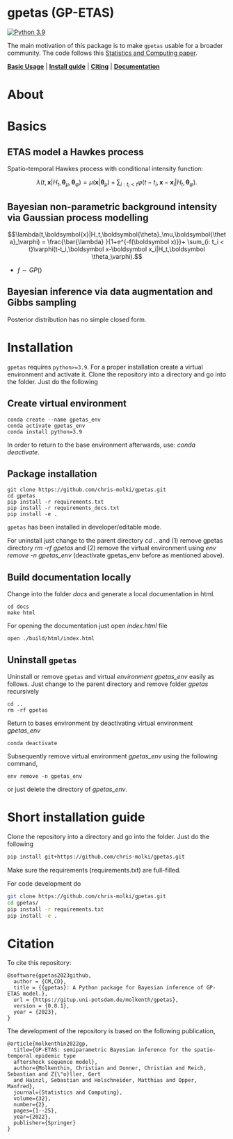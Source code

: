 # gpetas (GP-ETAS)

[![Python 3.9](https://img.shields.io/badge/python-3.9-blue.svg)](https://www.python.org/downloads/release/python-390/)

The main motivation of this package is to make
`gpetas` usable for a broader community.
The code follows this [Statistics and Computing paper](https://link.springer.com/article/10.1007/s11222-022-10085-3).

[**Basic Usage**](#basics) | [**Install guide**](#installation) | [**Citing**](#citation) | [**Documentation**](https://chris-molki.github.io/gaussian-toolbox/)

# About

# Basics

## ETAS model a Hawkes process
Spatio-temporal Hawkes process with conditional intensity function:

```math
\lambda(t,\boldsymbol{x}|H_t,\boldsymbol{\theta}_\mu,\boldsymbol{\theta}_\varphi) = \mu(\boldsymbol{x}|\boldsymbol{\theta}_\mu) + \sum_{i: t_i < t}\varphi(t-t_i,\boldsymbol{x}-\boldsymbol{x}_i|H_t,\boldsymbol{\theta}_\varphi).
```

## Bayesian non-parametric background intensity via Gaussian process modelling

```math
\lambda(t,\boldsymbol{x}|H_t,\boldsymbol{\theta}_\mu,\boldsymbol{\theta}_\varphi) = \frac{\bar{\lambda} }{1+e^{-f(\boldsymbol x)}}+ \sum_{i: t_i < t}\varphi(t-t_i,\boldsymbol x-\boldsymbol x_i|H_t,\boldsymbol \theta_\varphi).
```
* $f\sim GP()$

## Bayesian inference via data augmentation and Gibbs sampling

Posterior distribution has no simple closed form.

# Installation

`gpetas` requires `python>=3.9`.
For a proper installation create a virtual environment and activate it.
Clone the repository into a directory and go into the folder. Just do the following

## Create virtual environment
```
conda create --name gpetas_env
conda activate gpetas_env
conda install python=3.9
```
In order to return to the base environment afterwards, use: *conda deactivate*.

## Package installation
```
git clone https://github.com/chris-molki/gpetas.git
cd gpetas
pip install -r requirements.txt
pip install -r requirements_docs.txt
pip install -e .
```

`gpetas` has been installed in developer/editable mode.

For uninstall just change to the parent directory *cd ..* and (1) remove gpetas directory *rm -rf gpetas* and (2) remove the virtual environment 
using *env remove -n gpetas_env* (deactivate gpetas_env before as mentioned above).

## Build documentation locally

Change into the folder *docs*
and generate a local documentation in html.
```
cd docs
make html
```
For opening the documentation just open *index.html* file
```
open ./build/html/index.html 
```

## Uninstall ```gpetas```

Uninstall or remove ```gpetas``` and 
virtual *environment gpetas_env* easily 
as follows.
Just change to the parent directory 
and remove folder *gpetas* recursively
```
cd ..
rm -rf gpetas
```
Return to bases environment by deactivating virtual environment *gpetas_env*
```
conda deactivate
```
Subsequently remove virtual environment *gpetas_env* using the following 
command,
```
env remove -n gpetas_env
```
or just delete the directory of *gpetas_env*.

# Short installation guide
Clone the repository into a directory and go into the folder. Just do the following
```bash
pip install git+https://github.com/chris-molki/gpetas.git
```
Make sure the requirements (requirements.txt) are full-filled.

For code development do
```bash
git clone https://github.com/chris-molki/gpetas.git
cd gpetas/
pip install -r requirements.txt
pip install -e .
```

# Citation

To cite this repository:

```
@software{gpetas2023github,
  author = {CM,CD},
  title = {{gpetas}: A Python package for Bayesian inference of GP-ETAS model.},
  url = {https://gitup.uni-potsdam.de/molkenth/gpetas},
  version = {0.0.1},
  year = {2023},
}
```
The development of the repository is based on the following
publication,

```
@article{molkenthin2022gp,
  title={GP-ETAS: semiparametric Bayesian inference for the spatio-temporal epidemic type
  aftershock sequence model},
  author={Molkenthin, Christian and Donner, Christian and Reich, Sebastian and Z{\"o}ller, Gert
  and Hainzl, Sebastian and Holschneider, Matthias and Opper, Manfred},
  journal={Statistics and Computing},
  volume={32},
  number={2},
  pages={1--25},
  year={2022},
  publisher={Springer}
}
```
